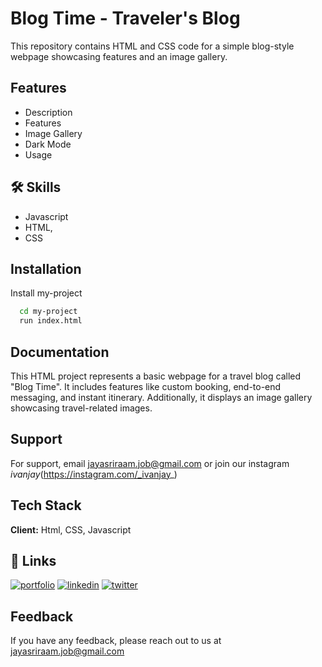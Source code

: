 
# Blog Time - Traveler's Blog

This repository contains HTML and CSS code for a simple blog-style webpage showcasing features and an image gallery.



## Features

- Description
- Features
- Image Gallery
- Dark Mode
- Usage


## 🛠 Skills

- Javascript
- HTML, 
- CSS


## Installation

Install my-project

```bash
  cd my-project
  run index.html
```
    
## Documentation

This HTML project represents a basic webpage for a travel blog called "Blog Time". It includes features like 
custom booking, end-to-end messaging, and instant itinerary. Additionally, it displays an image gallery showcasing travel-related images.


## Support

For support, email jayasriraam.job@gmail.com or join our instagram  _ivanjay_(https://instagram.com/_ivanjay_)  


## Tech Stack

**Client:** Html, CSS, Javascript




## 🔗 Links
[![portfolio](https://img.shields.io/badge/my_portfolio-000?style=for-the-badge&logo=ko-fi&logoColor=white)](https://jay-raam.github.io/Jayasriraam/)
[![linkedin](https://img.shields.io/badge/linkedin-0A66C2?style=for-the-badge&logo=linkedin&logoColor=white)](https://www.linkedin.com/Jayasriraam)
[![twitter](https://img.shields.io/badge/twitter-1DA1F2?style=for-the-badge&logo=twitter&logoColor=white)](https://instagram.com/_ivanjay_)


## Feedback

If you have any feedback, please reach out to us at jayasriraam.job@gmail.com


